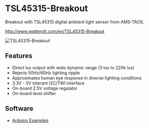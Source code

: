 # TSL45315-Breakout
Breakout with TSL45315 digital ambient light sensor from AMS-TAOS.

http://www.watterott.com/en/TSL45315-Breakout

![TSL45315-Breakout](https://raw.github.com/watterott/TSL45315-Breakout/master/img/tsl45315-breakout.jpg)


## Features
* Direct lux output with wide dynamic range (3 lux to 220k lux)
* Rejects 50Hz/60Hz lighting ripple
* Approximates human eye response in diverse lighting conditions
* 3.3V - 5V tolerant I2C/TWI interface
* On-board 2.5V voltage regulator
* On-board level shifter


## Software
* [Arduino Examples](https://github.com/watterott/TSL45315-Breakout/tree/master/src)
